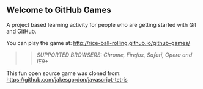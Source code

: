 ## Welcome to GitHub Games

A project based learning activity for people who are getting started with Git and GitHub.

You can play the game at: http://rice-ball-rolling.github.io/github-games/

>> _*SUPPORTED BROWSERS*: Chrome, Firefox, Safari, Opera and IE9+_

This fun open source game was cloned from: https://github.com/jakesgordon/javascript-tetris
